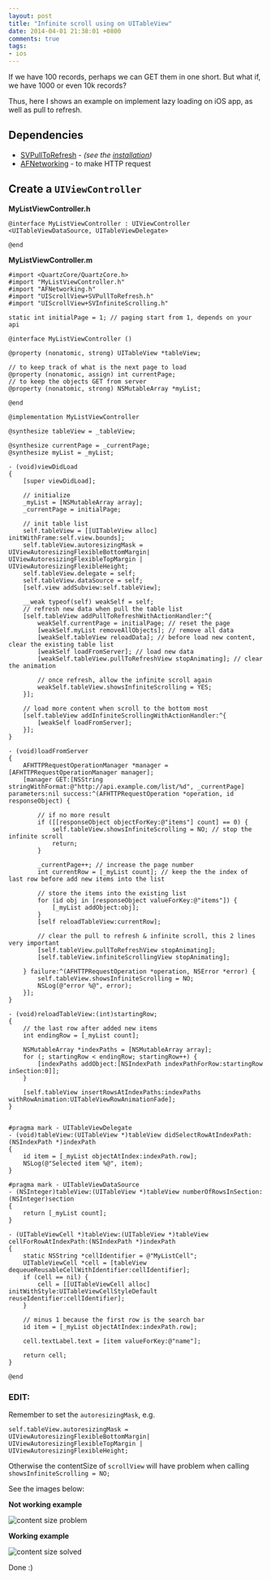 ```yaml
---
layout: post
title: "Infinite scroll using on UITableView"
date: 2014-04-01 21:38:01 +0800
comments: true
tags: 
- ios
---
```


If we have 100 records, perhaps we can GET them in one short. But what if, we have 1000 or even 10k records?

Thus, here I shows an example on implement lazy loading on iOS app, as well as pull to refresh.

## Dependencies

- [SVPullToRefresh](https://github.com/samvermette/SVPullToRefresh) - _(see the [installation](https://github.com/samvermette/SVPullToRefresh#manually))_
- [AFNetworking](https://github.com/AFNetworking/AFNetworking) - to make HTTP request

## Create a `UIViewController`

**MyListViewController.h**

```obj-c
@interface MyListViewController : UIViewController <UITableViewDataSource, UITableViewDelegate>

@end
```

**MyListViewController.m**

```obj-c
#import <QuartzCore/QuartzCore.h>
#import "MyListViewController.h"
#import "AFNetworking.h"
#import "UIScrollView+SVPullToRefresh.h"
#import "UIScrollView+SVInfiniteScrolling.h"

static int initialPage = 1; // paging start from 1, depends on your api

@interface MyListViewController ()

@property (nonatomic, strong) UITableView *tableView;

// to keep track of what is the next page to load
@property (nonatomic, assign) int currentPage;
// to keep the objects GET from server
@property (nonatomic, strong) NSMutableArray *myList;

@end

@implementation MyListViewController

@synthesize tableView = _tableView;

@synthesize currentPage = _currentPage;
@synthesize myList = _myList;

- (void)viewDidLoad
{
    [super viewDidLoad];

    // initialize
    _myList = [NSMutableArray array];
    _currentPage = initialPage;

    // init table list
    self.tableView = [[UITableView alloc] initWithFrame:self.view.bounds];
    self.tableView.autoresizingMask = UIViewAutoresizingFlexibleBottomMargin| UIViewAutoresizingFlexibleTopMargin | UIViewAutoresizingFlexibleHeight;
    self.tableView.delegate = self;
    self.tableView.dataSource = self;
    [self.view addSubview:self.tableView];
    
    __weak typeof(self) weakSelf = self;
    // refresh new data when pull the table list
    [self.tableView addPullToRefreshWithActionHandler:^{
        weakSelf.currentPage = initialPage; // reset the page
        [weakSelf.myList removeAllObjects]; // remove all data
        [weakSelf.tableView reloadData]; // before load new content, clear the existing table list
        [weakSelf loadFromServer]; // load new data
        [weakSelf.tableView.pullToRefreshView stopAnimating]; // clear the animation
        
        // once refresh, allow the infinite scroll again
        weakSelf.tableView.showsInfiniteScrolling = YES;
    }];

    // load more content when scroll to the bottom most
    [self.tableView addInfiniteScrollingWithActionHandler:^{
        [weakSelf loadFromServer];
    }];
}

- (void)loadFromServer
{
    AFHTTPRequestOperationManager *manager = [AFHTTPRequestOperationManager manager];
    [manager GET:[NSString stringWithFormat:@"http://api.example.com/list/%d", _currentPage] parameters:nil success:^(AFHTTPRequestOperation *operation, id responseObject) {

        // if no more result
        if ([[responseObject objectForKey:@"items"] count] == 0) {
            self.tableView.showsInfiniteScrolling = NO; // stop the infinite scroll
            return;
        }
            
        _currentPage++; // increase the page number
        int currentRow = [_myList count]; // keep the the index of last row before add new items into the list

        // store the items into the existing list
        for (id obj in [responseObject valueForKey:@"items"]) {
            [_myList addObject:obj];
        }
        [self reloadTableView:currentRow];

        // clear the pull to refresh & infinite scroll, this 2 lines very important
        [self.tableView.pullToRefreshView stopAnimating];
        [self.tableView.infiniteScrollingView stopAnimating];

    } failure:^(AFHTTPRequestOperation *operation, NSError *error) {
        self.tableView.showsInfiniteScrolling = NO;
        NSLog(@"error %@", error);
    }];
}

- (void)reloadTableView:(int)startingRow;
{
    // the last row after added new items
    int endingRow = [_myList count];
    
    NSMutableArray *indexPaths = [NSMutableArray array];
    for (; startingRow < endingRow; startingRow++) {
        [indexPaths addObject:[NSIndexPath indexPathForRow:startingRow inSection:0]];
    }
    
    [self.tableView insertRowsAtIndexPaths:indexPaths withRowAnimation:UITableViewRowAnimationFade];
}


#pragma mark - UITableViewDelegate
- (void)tableView:(UITableView *)tableView didSelectRowAtIndexPath:(NSIndexPath *)indexPath
{
    id item = [_myList objectAtIndex:indexPath.row];
    NSLog(@"Selected item %@", item);
}

#pragma mark - UITableViewDataSource
- (NSInteger)tableView:(UITableView *)tableView numberOfRowsInSection:(NSInteger)section
{
    return [_myList count];
}

- (UITableViewCell *)tableView:(UITableView *)tableView cellForRowAtIndexPath:(NSIndexPath *)indexPath
{
    static NSString *cellIdentifier = @"MyListCell";
    UITableViewCell *cell = [tableView dequeueReusableCellWithIdentifier:cellIdentifier];
    if (cell == nil) {
        cell = [[UITableViewCell alloc] initWithStyle:UITableViewCellStyleDefault reuseIdentifier:cellIdentifier];
    }
    
    // minus 1 because the first row is the search bar
    id item = [_myList objectAtIndex:indexPath.row];

    cell.textLabel.text = [item valueForKey:@"name"];
    
    return cell;
}

@end
```

### EDIT:

Remember to set the `autoresizingMask`, e.g.

```obj-c
self.tableView.autoresizingMask = UIViewAutoresizingFlexibleBottomMargin| UIViewAutoresizingFlexibleTopMargin | UIViewAutoresizingFlexibleHeight;
```

Otherwise the contentSize of `scrollView` will have problem when calling `showsInfiniteScrolling = NO;`

See the images below:

**Not working example**

![content size problem](/images/posts/2014-04-01-infinite-scroll-using-on-uitableview/contentsize-notwork.gif)

**Working example**

![content size solved](/images/posts/2014-04-01-infinite-scroll-using-on-uitableview/contentsize-work.gif)

Done :)
